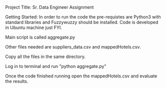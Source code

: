 Project Title:
Sr. Data Engineer Assignment

Getting Started:
In order to run the code the pre-requistes are Python3 with standard libraries and Fuzzywuzzy should be installed.
Code is developed in Ubuntu machine just FYI.

Main script is called aggregate.py

Other files needed are suppliers_data.csv and mappedHotels.csv.

Copy all the files in the same directory.

Log in to terminal and run "python aggregate.py"

Once the code finished running open the mappedHotels.csv and evaluate the results.
